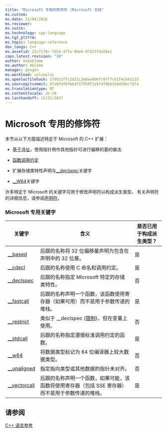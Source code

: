 ```yaml
---
title: "Microsoft 专用的修饰符 |Microsoft 文档"
ms.custom: 
ms.date: 11/04/2016
ms.reviewer: 
ms.suite: 
ms.technology: cpp-language
ms.tgt_pltfrm: 
ms.topic: language-reference
dev_langs: C++
ms.assetid: 22c7178c-f854-47fa-9de6-07d23fda58e1
caps.latest.revision: "10"
author: mikeblome
ms.author: mblome
manager: ghogen
ms.workload: cplusplus
ms.openlocfilehash: 1f9533ffc2d21c3e8ee006fc97f7c61f4cb41115
ms.sourcegitcommit: 8fa8fdf0fbb4f57950f1e8f4f9b81b4d39ec7d7a
ms.translationtype: MT
ms.contentlocale: zh-CN
ms.lasthandoff: 12/21/2017
---
```

# <a name="microsoft-specific-modifiers"></a>Microsoft 专用的修饰符
本节从以下方面描述特定于 Microsoft 的 C++ 扩展：  
  
-   [基于寻址](../cpp/based-addressing.md)，使用指针用作其他指针可进行偏移的基的做法  
  
-   [函数调用约定](../cpp/calling-conventions.md)  
  
-   扩展存储类特性声明与[__declspec](../cpp/declspec.md)关键字  
  
-   [__W64](../cpp/w64.md)关键字  
  
 许多特定于 Microsoft 的关键字可用于修改声明符以构成派生类型。 有关声明符的详细信息，请参阅[声明符](http://msdn.microsoft.com/en-us/8a7b9b51-92bd-4ac0-b3fe-0c4abe771838)。  
  
### <a name="microsoft-specific-keywords"></a>Microsoft 专用关键字  
  
|关键字|含义|是否已用于构成派生类型？|  
|-------------|-------------|---------------------------------|  
|[__based](../cpp/based-grammar.md)|后跟的名称将 32 位偏移量声明为包含在声明中的 32 位基。|是|  
|[__cdecl](../cpp/cdecl.md)|后跟的名称使用 C 命名和调用约定。|是|  
|[__declspec](../cpp/declspec.md)|后跟的名称指定 Microsoft 特定的存储类特性。|否|  
|[__fastcall](../cpp/fastcall.md)|后跟的名称声明一个函数，该函数使用寄存器（如果可用）而不是用于参数传递的堆栈。|是|  
|[__restrict](../cpp/extension-restrict.md)|类似于 __declspec ([限制](../cpp/restrict.md))，但在变量上使用。|否|  
|[__stdcall](../cpp/stdcall.md)|后跟的名称指定遵循标准调用约定的函数。|是|  
|[__w64](../cpp/w64.md)|将数据类型标记为 64 位编译器上较大数据类型。|否|  
|[__unaligned](../cpp/unaligned.md)|指定指向类型或其他数据的指针未对齐。|否|  
|[__vectorcall](../cpp/vectorcall.md)|后跟的名称声明一个函数，如果可能，该函数将使用寄存器（包括 SSE 寄存器）而不是用于参数传递的堆栈。|是|  
  
## <a name="see-also"></a>请参阅  
 [C++ 语言参考](../cpp/cpp-language-reference.md)